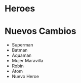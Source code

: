 # Heroes

# Nuevos Cambios

- Superman
- Batman
- Aquaman
- Mujer Maravilla
- Robin
- Atom
- Nuevo Heroe
